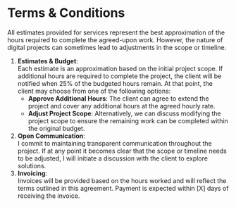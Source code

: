 # Terms & Conditions

All estimates provided for services represent the best approximation of the hours required to complete the agreed-upon work. However, the nature of digital projects can sometimes lead to adjustments in the scope or timeline.

1. **Estimates & Budget**:  
   Each estimate is an approximation based on the initial project scope. If additional hours are required to complete the project, the client will be notified when 25% of the budgeted hours remain. At that point, the client may choose from one of the following options:
   - **Approve Additional Hours**: The client can agree to extend the project and cover any additional hours at the agreed hourly rate.
   - **Adjust Project Scope**: Alternatively, we can discuss modifying the project scope to ensure the remaining work can be completed within the original budget.
2. **Open Communication**:  
   I commit to maintaining transparent communication throughout the project. If at any point it becomes clear that the scope or timeline needs to be adjusted, I will initiate a discussion with the client to explore solutions.
3. **Invoicing**:  
   Invoices will be provided based on the hours worked and will reflect the terms outlined in this agreement. Payment is expected within \[X\] days of receiving the invoice.

